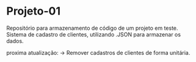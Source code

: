 # Projeto-01
Repositório para armazenamento de código de um projeto em teste.
Sistema de cadastro de clientes, utilizando .JSON para armazenar os dados.

proxima atualização:
-> Remover cadastros de clientes de forma unitária.
